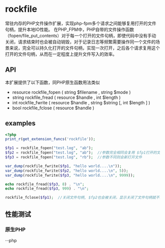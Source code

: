 # rockfile
常驻内存的PHP文件操作扩展，实现php-fpm多个请求之间能够复用打开的文件句柄，提升本地IO性能。
在PHP_FPM中，PHP自带的文件操作函数（fopen/file_put_contents）对于每一个打开的文件句柄，即使代码中没有手动关闭，请求结束时也会被自动销毁，对于记录日志等频繁需要操作同一个文件的场景来说，完全可以持久化打开的文件句柄，实现一次打开，之后各个请求复用这个打开的文件句柄，从而在一定程度上提升文件写入的效率。

## API
本扩展提供了以下函数，同PHP原生函数用法类似
* resource rockfile_fopen ( string $filename , string $mode )
* string rockfile_fread ( resource $handle , int $length )
* int rockfile_fwrite ( resource $handle , string $string \[, int $length \] )
* bool rockfile_fclose ( resource $handle )

## examples
```php
<?php
print_r(get_extension_funcs('rockfile'));

$fp1 = rockfile_fopen("test.log", "ab");
$fp2 = rockfile_fopen("test.log", "ab");  //参数完全相同会复用 $fp1打开的文件
$fp3 = rockfile_fopen("test.log", "rb");  //参数不同则会新打开文件

var_dump(rockfile_fwrite($fp1, "hello world....\n"));
var_dump(rockfile_fwrite($fp2, "hello world....\n", 5));
var_dump(rockfile_fwrite($fp3, "hello world....\n", 9999));

echo rockfile_fread($fp3, 8) . "\n";
echo rockfile_fread($fp3, 999) . "\n";

rockfile_fclose($fp1);  //关闭文件句柄, $fp2也会被关闭，显示关闭了文件句柄就不能被下一次请求复用，而未关闭的 $fp3 则可以被下一个请求复用，不需要重新打开文件

```
## 性能测试
### 原生PHP
···php
<?php
var_dump(file_put_contents("test0.txt", "少小离家老大回，乡音无改鬓毛衰。儿童相见不相识，笑问客从何处来。\n", FILE_APPEND));
var_dump(file_put_contents("test1.txt", "少小离家老大回，乡音无改鬓毛衰。儿童相见不相识，笑问客从何处来。\n", FILE_APPEND));
var_dump(file_put_contents("test2.txt", "少小离家老大回，乡音无改鬓毛衰。儿童相见不相识，笑问客从何处来。\n", FILE_APPEND));
var_dump(file_put_contents("test3.txt", "少小离家老大回，乡音无改鬓毛衰。儿童相见不相识，笑问客从何处来。\n", FILE_APPEND));
var_dump(file_put_contents("test4.txt", "少小离家老大回，乡音无改鬓毛衰。儿童相见不相识，笑问客从何处来。\n", FILE_APPEND));
var_dump(file_put_contents("test5.txt", "少小离家老大回，乡音无改鬓毛衰。儿童相见不相识，笑问客从何处来。\n", FILE_APPEND));
var_dump(file_put_contents("test6.txt", "少小离家老大回，乡音无改鬓毛衰。儿童相见不相识，笑问客从何处来。\n", FILE_APPEND));
var_dump(file_put_contents("test7.txt", "少小离家老大回，乡音无改鬓毛衰。儿童相见不相识，笑问客从何处来。\n", FILE_APPEND));
var_dump(file_put_contents("test8.txt", "少小离家老大回，乡音无改鬓毛衰。儿童相见不相识，笑问客从何处来。\n", FILE_APPEND));
var_dump(file_put_contents("test9.txt", "少小离家老大回，乡音无改鬓毛衰。儿童相见不相识，笑问客从何处来。\n", FILE_APPEND));

Concurrency Level:      100
Time taken for tests:   2.749 seconds
Complete requests:      10000
Failed requests:        0
Write errors:           0
Total transferred:      2430000 bytes
HTML transferred:       800000 bytes
Requests per second:    3637.36 [#/sec] (mean)
Time per request:       27.492 [ms] (mean)
Time per request:       0.275 [ms] (mean, across all concurrent requests)
Transfer rate:          863.16 [Kbytes/sec] received
···

### rockfile
```
<?php
$fp = rockfile_fopen("test2.txt", "ab");

var_dump(rockfile_fwrite($fp, "少小离家老大回，乡音无改鬓毛衰。儿童相见不相识，笑问客从何处来。\n"));

//rockfile_fclose($fp);  //不关闭文件句柄可以被别的请求复用

Concurrency Level:      100
Time taken for tests:   2.183 seconds
Complete requests:      10000
Failed requests:        1
   (Connect: 0, Receive: 0, Length: 1, Exceptions: 0)
Write errors:           0
Total transferred:      2430130 bytes
HTML transferred:       800130 bytes
Requests per second:    4580.67 [#/sec] (mean)
Time per request:       21.831 [ms] (mean)
Time per request:       0.218 [ms] (mean, across all concurrent requests)
Transfer rate:          1087.07 [Kbytes/sec] received

```


